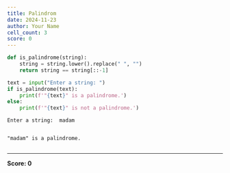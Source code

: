 ```yaml
---
title: Palindrom
date: 2024-11-23
author: Your Name
cell_count: 3
score: 0
---
```


```python
def is_palindrome(string):
    string = string.lower().replace(" ", "")
    return string == string[::-1]
```


```python
text = input("Enter a string: ")
if is_palindrome(text):
    print(f'"{text}" is a palindrome.')
else:
    print(f'"{text}" is not a palindrome.')
```

    Enter a string:  madam


    "madam" is a palindrome.



```python

```


---
**Score: 0**
